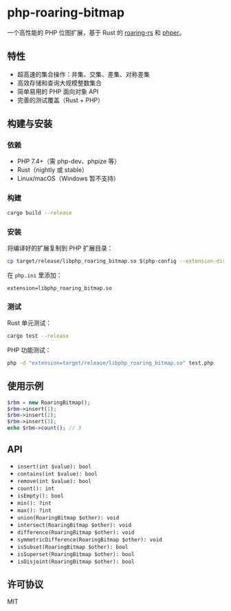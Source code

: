 # php-roaring-bitmap

一个高性能的 PHP 位图扩展，基于 Rust 的 [roaring-rs](https://github.com/RoaringBitmap/roaring-rs) 和 [phper](https://github.com/phper-framework/phper)。

## 特性
- 超高速的集合操作：并集、交集、差集、对称差集
- 高效存储和查询大规模整数集合
- 简单易用的 PHP 面向对象 API
- 完善的测试覆盖（Rust + PHP）

## 构建与安装

### 依赖
- PHP 7.4+（需 php-dev、phpize 等）
- Rust（nightly 或 stable）
- Linux/macOS（Windows 暂不支持）

### 构建
```sh
cargo build --release
```

### 安装
将编译好的扩展复制到 PHP 扩展目录：
```sh
cp target/release/libphp_roaring_bitmap.so $(php-config --extension-dir)
```
在 `php.ini` 里添加：
```
extension=libphp_roaring_bitmap.so
```

### 测试
Rust 单元测试：
```sh
cargo test --release
```
PHP 功能测试：
```sh
php -d "extension=target/release/libphp_roaring_bitmap.so" test.php
```

## 使用示例
```php
$rbm = new RoaringBitmap();
$rbm->insert(1);
$rbm->insert(2);
$rbm->insert(3);
echo $rbm->count(); // 3
```

## API
- `insert(int $value): bool`
- `contains(int $value): bool`
- `remove(int $value): bool`
- `count(): int`
- `isEmpty(): bool`
- `min(): ?int`
- `max(): ?int`
- `union(RoaringBitmap $other): void`
- `intersect(RoaringBitmap $other): void`
- `difference(RoaringBitmap $other): void`
- `symmetricDifference(RoaringBitmap $other): void`
- `isSubset(RoaringBitmap $other): bool`
- `isSuperset(RoaringBitmap $other): bool`
- `isDisjoint(RoaringBitmap $other): bool`

## 许可协议
MIT
